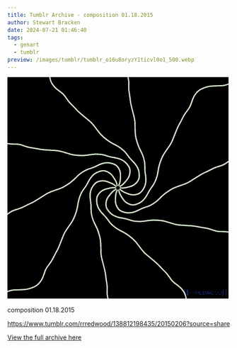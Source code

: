 ```yaml
---
title: Tumblr Archive - composition 01.18.2015  
author: Stewart Bracken
date: 2024-07-21 01:46:40
tags:
  - genart
  - tumblr
preview: /images/tumblr/tumblr_o16u8oryzY1ticvl0o1_500.webp
---
```


![composition 01.18.2015](/images/tumblr/tumblr_o16u8oryzY1ticvl0o1_500.webp)

composition 01.18.2015  

https://www.tumblr.com/rrredwood/138812198435/20150206?source=share

[View the full archive here](https://www.tumblr.com/rrredwood)